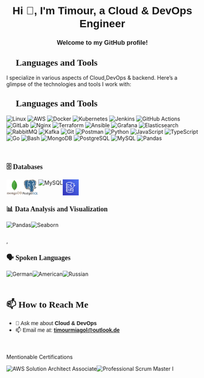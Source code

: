 <!-- Header Section -->
<h1 align="center"><font face="Arial">Hi 👋, I'm Timour, a Cloud & DevOps Engineer</font></h1>
<h3 align="center"><font face="Arial">Welcome to my GitHub profile!</font></h3>



<!-- Languages and Tools Section -->
<h2 align="left"><font size="+2" face="Verdana">🌟 Languages and Tools</font></h2>

<p align="left">
  I specialize in various aspects of Cloud,DevOps & backend. Here’s a glimpse of the technologies and tools I work with:
</p>

<h2 align="left"><font size="+2" face="Verdana">🌟 Languages and Tools</font></h2>
<p align="left">
  <!-- Operating Systems -->
  <img src="https://skillicons.dev/icons?i=linux" height="42" alt="Linux" />
  
  <!-- Cloud -->
  <img src="https://skillicons.dev/icons?i=aws" height="42" alt="AWS" />
  
  <!-- DevOps Tools -->
  <img src="https://skillicons.dev/icons?i=docker" height="42" alt="Docker" />
  <img src="https://skillicons.dev/icons?i=kubernetes" height="42" alt="Kubernetes" />
  <img src="https://skillicons.dev/icons?i=jenkins" height="42" alt="Jenkins" />
  <img src="https://skillicons.dev/icons?i=githubactions" height="42" alt="GitHub Actions" />
  <img src="https://skillicons.dev/icons?i=gitlab" height="42" alt="GitLab" />
  <img src="https://skillicons.dev/icons?i=nginx" height="42" alt="Nginx" />
  <img src="https://skillicons.dev/icons?i=terraform" height="42" alt="Terraform" />
  <img src="https://skillicons.dev/icons?i=ansible" height="42" alt="Ansible" />
  
  <!-- Monitoring / Logging -->
  <img src="https://skillicons.dev/icons?i=grafana" height="42" alt="Grafana" />
  <img src="https://skillicons.dev/icons?i=elastic" height="42" alt="Elasticsearch" />
  
  <!-- Messaging / Streaming -->
  <img src="https://skillicons.dev/icons?i=rabbitmq" height="42" alt="RabbitMQ" />
  <img src="https://skillicons.dev/icons?i=kafka" height="42" alt="Kafka" />
  
  <!-- Development Tools -->
  <img src="https://skillicons.dev/icons?i=git" height="42" alt="Git" />
  <img src="https://skillicons.dev/icons?i=postman" height="42" alt="Postman" />
  
  <!-- Programming Languages -->
  <img src="https://skillicons.dev/icons?i=python" height="42" alt="Python" />
  <img src="https://skillicons.dev/icons?i=javascript" height="42" alt="JavaScript" />
  <img src="https://skillicons.dev/icons?i=typescript" height="42" alt="TypeScript" />
  <img src="https://skillicons.dev/icons?i=go" height="42" alt="Go" />
  <img src="https://skillicons.dev/icons?i=bash" height="42" alt="Bash" />
  
  <!-- Databases -->
  <img src="https://skillicons.dev/icons?i=mongodb" height="42" alt="MongoDB" />
  <img src="https://skillicons.dev/icons?i=postgres" height="42" alt="PostgreSQL" />
  <img src="https://skillicons.dev/icons?i=mysql" height="42" alt="MySQL" />
  
  <!-- Data Analysis -->
  <img src="https://skillicons.dev/icons?i=pandas" height="42" alt="Pandas" />
</p>
<br clear="left"/>


<!-- Databases -->
<h3 align="left"><font size="+1" face="Verdana">🗄️ Databases</font></h3>
<p align="left">
  <a href="https://www.mongodb.com/" target="_blank"><img align="left" alt="MongoDB" height="42px" src="https://raw.githubusercontent.com/devicons/devicon/master/icons/mongodb/mongodb-original-wordmark.svg"></a>
  <a href="https://www.postgresql.org/" target="_blank"><img align="left" alt="PostgreSQL" height="42px" src="https://raw.githubusercontent.com/devicons/devicon/master/icons/postgresql/postgresql-original-wordmark.svg"></a>
  <a href="https://www.mysql.com/" target="_blank"><img align="left" alt="MySQL" height="42px" src="https://upload.wikimedia.org/wikipedia/de/d/dd/MySQL_logo.svg"></a>
  <a href="https://aws.amazon.com/dynamodb/" target="_blank"><img align="left" alt="DynamoDB" height="42px" src="https://raw.githubusercontent.com/devicons/devicon/master/icons/dynamodb/dynamodb-original.svg"></a>
</p>
<br clear="left"/>

<!-- Data Analysis and Visualization -->
<h3 align="left"><font size="+1" face="Verdana">📊 Data Analysis and Visualization</font></h3>
<p align="left">
  <a href="https://pandas.pydata.org/" target="_blank"><img align="left" alt="Pandas" height="42px" src="https://upload.wikimedia.org/wikipedia/commons/e/ed/Pandas_logo.svg"></a>
  <a href="https://seaborn.pydata.org/" target="_blank"><img align="left" alt="Seaborn" height="42px" src="https://user-images.githubusercontent.com/315810/92254613-279c8000-ee9f-11ea-9b73-5622a7d95f3f.png"></a>
</p>
<br clear="left"/>
,
<!-- Spoken Languages -->
<h3 align="left"><font size="+1" face="Verdana">🗣️ Spoken Languages</font></h3>
<p align="left">
  <img align="left" alt="German" height="42px" src="https://upload.wikimedia.org/wikipedia/commons/thumb/b/ba/Flag_of_Germany.svg/2560px-Flag_of_Germany.svg.png">
  <img align="left" alt="American" height="42px" src="https://upload.wikimedia.org/wikipedia/commons/thumb/a/a4/Flag_of_the_United_States.svg/2560px-Flag_of_the_United_States.svg.png">
  <img align="left" alt="Russian" height="42px" src="https://upload.wikimedia.org/wikipedia/commons/thumb/f/f3/Flag_of_Russia.svg/2560px-Flag_of_Russia.svg.png">
</p>
<br clear="left"/>



<!-- How to Reach Me -->
<h2 align="left"><font size="+2" face="Verdana">📫 How to Reach Me</font></h2>
<ul>
  <li><font face="Arial">💬 Ask me about <strong>Cloud & DevOps</strong></font></li>
  <li><font face="Arial">📫 Email me at: <strong><a href="mailto:timourmiagol@outlook.de">timourmiagol@outlook.de</a></strong></font></li>
</ul>







<br> </br> 
Mentionable Certifications


<!-- AWS Solution Architect Associate Certification -->
<a href="https://aws.amazon.com/certification/certified-solutions-architect-associate/" target="_blank">
  <img align="left" alt="AWS Solution Architect Associate" height="42px" src="https://d1.awsstatic.com/training-and-certification/certification-badges/AWS-Certified-Solutions-Architect-Associate_badge.3419559c682629072f1eb968d59dea0741772c0f.png">
</a>

<!-- Scrum Master Certification -->
<a href="https://www.scrum.org/professional-scrum-master-i-certification" target="_blank">
  <img align="left" alt="Professional Scrum Master I" height="42px" src="https://scrumorg-website-prod.s3.amazonaws.com/drupal/inline-images/2022-09/asset_44psmi_0.png">
</a>
<!-- 

<br> </br>
next Certification:

<a href="https://www.cncf.io/certification/cka/" target="_blank">
  <img align="left" alt="Certified Kubernetes Administrator" height="42px" src="https://images.credly.com/size/680x680/images/8b8ed108-e77d-4396-ac59-2504583b9d54/cka_from_cncfsite__281_29.png">
</a>




<!--
**Tim275/Tim275** is a ✨ _special_ ✨ repository because its `README.md` (this file) appears on your GitHub profile.

Here are some ideas to get you started:

-->
